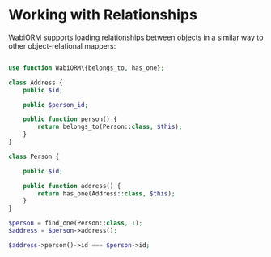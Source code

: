 # Working with Relationships

WabiORM supports loading relationships between objects in a similar way to
other object-relational mappers:

```php

use function WabiORM\{belongs_to, has_one};

class Address {
    public $id;

    public $person_id;

    public function person() {
        return belongs_to(Person::class, $this);
    }
}

class Person {

    public $id;

    public function address() {
        return has_one(Address::class, $this);
    }
}

$person = find_one(Person::class, 1);
$address = $person->address();

$address->person()->id === $person->id;
```

